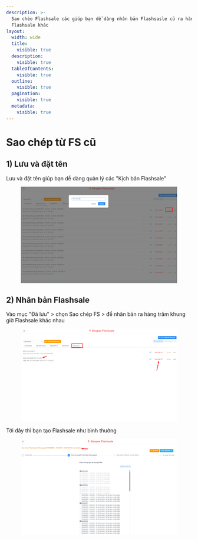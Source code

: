 ```yaml
---
description: >-
  Sao chéo Flashsale các giúp bạn dễ dàng nhân bản Flashsasle cũ ra hàng trăm
  Flashsale khác
layout:
  width: wide
  title:
    visible: true
  description:
    visible: true
  tableOfContents:
    visible: true
  outline:
    visible: true
  pagination:
    visible: true
  metadata:
    visible: true
---
```


# Sao chép từ FS cũ



## 1) Lưu và đặt tên

Lưu và đặt tên giúp bạn dễ dàng quản lý các "Kịch bản Flashsale"

<figure><img src="../../../.gitbook/assets/image (1).png" alt=""><figcaption></figcaption></figure>

## 2) Nhân bản Flashsale

Vào mục "Đã lưu" > chọn Sao chép FS > để nhân bản ra hàng trăm khung giờ Flashsale khác nhau

<figure><img src="../../../.gitbook/assets/image (1) (1).png" alt=""><figcaption></figcaption></figure>

Tới đây thì bạn tạo Flashsale như bình thường

<figure><img src="../../../.gitbook/assets/image (2).png" alt=""><figcaption></figcaption></figure>
